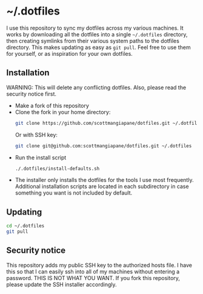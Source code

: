 # ~/.dotfiles
I use this repository to sync my dotfiles across my various machines. It works by downloading all the dotfiles into a single `~/.dotfiles` directory, then creating symlinks from their various system paths to the dotfiles directory. This makes updating as easy as `git pull`. Feel free to use them for yourself, or as inspiration for your own dotfiles.

## Installation
WARNING: This will delete any conflicting dotfiles. Also, please read the security notice first.
* Make a fork of this repository
* Clone the fork in your home directory:
  ```bash
  git clone https://github.com/scottmangiapane/dotfiles.git ~/.dotfiles
  ```
  Or with SSH key:
  ```bash
  git clone git@github.com:scottmangiapane/dotfiles.git ~/.dotfiles
  ```
* Run the install script
  ```bash
  ./.dotfiles/install-defaults.sh
  ```
* The installer only installs the dotfiles for the tools I use most frequently. Additional installation scripts are located in each subdirectory in case something you want is not included by default.

## Updating
```bash
cd ~/.dotfiles
git pull
```

## Security notice
This repository adds my public SSH key to the authorized hosts file. I have this so that I can easily ssh into all of my machines without entering a password. THIS IS NOT WHAT YOU WANT. If you fork this repository, please update the SSH installer accordingly.
